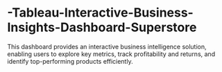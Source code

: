 # -Tableau-Interactive-Business-Insights-Dashboard-Superstore
This dashboard provides an interactive business intelligence solution, enabling users to explore key metrics, track profitability  and returns, and identify top-performing products efficiently.
